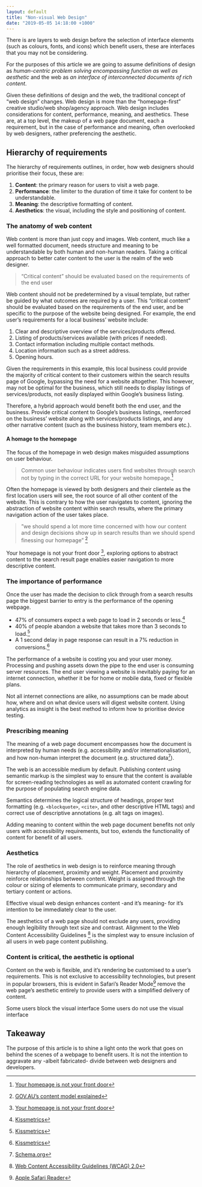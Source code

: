 ```yaml
---
layout: default
title: "Non-visual Web Design"
date: "2019-05-05 14:18:00 +1000"
---
```


There is are layers to web design before the selection of interface elements (such as colours, fonts, and icons) which benefit users, these are interfaces that you may not be considering.

For the purposes of this article we are going to assume definitions of design as *human-centric problem solving encompassing function as well as aesthetic* and the web as *an interface of interconnected documents of rich content*.

Given these definitions of design and the web, the traditional concept of “web design” changes. Web design is more than the “homepage-first” creative studio/web shop/agency approach. Web design includes considerations for content, performance, meaning, and aesthetics. These are, at a top level, the makeup of a web page document, each a requirement, but in the case of performance and meaning, often overlooked by web designers, rather preferencing the aesthetic.

## Hierarchy of requirements

The hierarchy of requirements outlines, in order, how web designers should prioritise their focus, these are:

1. **Content**: the primary reason for users to visit a web page.
2. **Performance**: the limiter to the duration of time it take for content to be understandable.
3. **Meaning**: the descriptive formatting of content.
4. **Aesthetics**: the visual, including the style and positioning of content.

### The anatomy of web content

Web content is more than just copy and images. Web content, much like a well formatted document, needs structure and meaning to be understandable by both human and non-human readers. Taking a critical approach to better cater content to the user is the realm of the web designer.

> “Critical content” should be evaluated based on the requirements of the end user

Web content should not be predetermined by a visual template, but rather be guided by what outcomes are required by a user. This “critical content” should be evaluated based on the requirements of the end user, and be specific to the purpose of the website being designed. For example, the end user’s requirements for a local business’ website include:

1. Clear and descriptive overview of the services/products offered.
2. Listing of products/services available (with prices if needed).
3. Contact information including multiple contact methods.
4. Location information such as a street address.
5. Opening hours.

Given the requirements in this example, this local business could provide the majority of critical content to their customers within the search results page of Google, bypassing the need for a website altogether. This however, may not be optimal for the business, which still needs to display listings of services/products, not easily displayed within Google’s business listing.

Therefore, a hybrid approach would benefit both the end user, and the business. Provide critical content to Google’s business listings, reenforced on the business’ website along with services/products listings, and any other narrative content (such as the business history, team members etc.).

#### A homage to the homepage

The focus of the homepage in web design makes misguided assumptions on user behaviour.

> Common user behaviour indicates users find websites through search not by typing in the correct URL for your website homepage.[^dto-homepage]

Often the homepage is viewed by both designers and their clientele as the first location users will see, the root source of all other content of the website. This is contrary to how the user navigates to content, ignoring the abstraction of website content within search results, where the primary navigation action of the user takes place.

> ”we should spend a lot more time concerned with how our content and design decisions show up in search results than we should spend finessing our homepage” [^dto-google]

Your homepage is not your front door [^dto-homepage], exploring options to abstract content to the search result page enables easier navigation to more descriptive content.

### The importance of performance

Once the user has made the decision to click through from a search results page the biggest barrier to entry is the performance of the opening webpage.

- 47% of consumers expect a web page to load in 2 seconds or less.[^kissmetrics]
- 40% of people abandon a website that takes more than 3 seconds to load.[^kissmetrics]
- A 1 second delay in page response can result in a 7% reduction in conversions.[^kissmetrics]

The performance of a website is costing you and your user money. Processing and pushing assets down the pipe to the end user is consuming server resources. The end user viewing a website is inevitably paying for an internet connection, whether it be for home or mobile data, fixed or flexible plans.

Not all internet connections are alike, no assumptions can be made about how, where and on what device users will digest website content. Using analytics as insight is the best method to inform how to prioritise device testing.

### Prescribing meaning

The meaning of a web page document encompasses how the document is interpreted by human needs (e.g. accessibility and/or internationalisation), and how non-human interpret the document (e.g. structured data[^schema]). 

The web is an accessible medium by default. Publishing content using semantic markup is the simplest way to ensure that the content is available for screen-reading technologies as well as automated content crawling for the purpose of populating search engine data.

Semantics determines the logical structure of headings, proper text formatting (e.g. `<blockquote>`, `<cite>`, and other descriptive HTML tags) and correct use of descriptive annotations (e.g. alt tags on images).

Adding meaning to content within the web page document benefits not only users with accessibility requirements, but too, extends the functionality of content for benefit of all users.

### Aesthetics

The role of aesthetics in web design is to reinforce meaning through hierarchy of placement, proximity and weight. Placement and proximity reinforce relationships between content. Weight is assigned through the colour or sizing of elements to communicate primary, secondary and tertiary content or actions.

Effective visual web design enhances content -and it’s meaning- for it’s intention to be immediately clear to the user.

The aesthetics of a web page should not exclude any users, providing enough legibility through text size and contrast. Alignment to the Web Content Accessibility Guidelines [^WCAG] is the simplest way to ensure inclusion of all users in web page content publishing.

### Content is critical, the aesthetic is optional

Content on the web is flexible, and it’s rendering be customised to a user’s requirements. This is not exclusive to accessibility technologies, but present in popular browsers, this is evident in Safari’s Reader Mode[^safari] remove the web page’s aesthetic entirely to provide users with a simplified delivery of content.

Some users block the visual interface
Some users do not use the visual interface

## Takeaway

The purpose of this article is to shine a light onto the work that goes on behind the scenes of a webpage to benefit users. It is not the intention to aggravate any -albeit fabricated- divide between web designers and developers.

[^dto-google]: [GOV.AU’s content model explained](https://www.dto.gov.au/blog/gov-au-content-model-explained/)
[^dto-homepage]: [Your homepage is not your front door](https://www.dto.gov.au/blog/your-homepage-is-not-your-front-door/)
[^kissmetrics]: [Kissmetrics](https://blog.kissmetrics.com/loading-time/)
[^schema]: [Schema.org](http://schema.org/)
[^WCAG]: [Web Content Accessibility Guidelines (WCAG) 2.0](http://www.w3.org/TR/WCAG20/)
[^safari]: [Apple Safari Reader](http://apple.com/safari/)